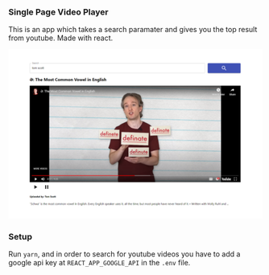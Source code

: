 ### Single Page Video Player
This is an app which takes a search paramater and gives you the top result from youtube. Made with react.

![](public/preview.png)

### Setup
Run `yarn`, and in order to search for youtube videos you have to add a google api key at `REACT_APP_GOOGLE_API` in the `.env` file.
